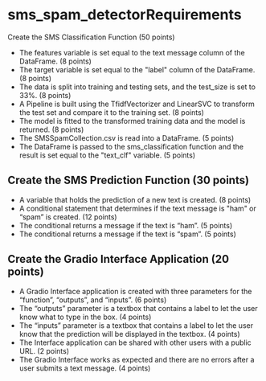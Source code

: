 # sms_spam_detectorRequirements
Create the SMS Classification Function (50 points)
- The features variable is set equal to the text message column of the DataFrame. (8 points)
- The target variable is set equal to the "label" column of the DataFrame. (8 points)
- The data is split into training and testing sets, and the test_size is set to 33%. (8 points)
- A Pipeline is built using the TfidfVectorizer and LinearSVC to transform the test set and compare it to the training set. (8 points)
- The model is fitted to the transformed training data and the model is returned. (8 points)
- The SMSSpamCollection.csv is read into a DataFrame. (5 points)
- The DataFrame is passed to the sms_classification function and the result is set equal to the "text_clf" variable. (5 points)
## Create the SMS Prediction Function (30 points)
 - A variable that holds the prediction of a new text is created. (8 points)
 - A conditional statement that determines if the text message is "ham" or “spam” is created. (12 points)
 - The conditional returns a message if the text is “ham”. (5 points)
 - The conditional returns a message if the text is “spam”. (5 points)
## Create the Gradio Interface Application (20 points)
- A Gradio Interface application is created with three parameters for the “function”, “outputs”, and “inputs”. (6 points)
- The “outputs” parameter is a textbox that contains a label to let the user know what to type in the box. (4 points)
- The “inputs” parameter is a textbox that contains a label to let the user know that the prediction will be displayed in the textbox. (4 points)
- The Interface application can be shared with other users with a public URL. (2 points)
- The Gradio Interface works as expected and there are no errors after a user submits a text message. (4 points)

